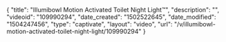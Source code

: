 {
    "title": "Illumibowl Motion Activated Toilet Night Light&trade;",
    "description": "",
    "videoid": "109990294",
    "date_created": "1502522645",
    "date_modified": "1504247456",
    "type": "captivate",
    "layout": "video",
    "url": "\/v\/illumibowl-motion-activated-toilet-night-light\/109990294"
}